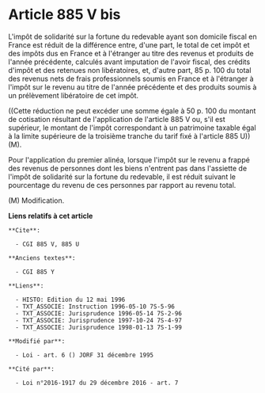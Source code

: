 # Article 885 V bis

L'impôt de solidarité sur la fortune du redevable ayant son domicile fiscal en France est réduit de la différence entre,
d'une part, le total de cet impôt et des impôts dus en France et à l'étranger au titre des revenus et produits de l'année
précédente, calculés avant imputation de l'avoir fiscal, des crédits d'impôt et des retenues non libératoires, et, d'autre
part, 85 p. 100 du total des revenus nets de frais professionnels soumis en France et à l'étranger à l'impôt sur le revenu au
titre de l'année précédente et des produits soumis à un prélèvement libératoire de cet impôt.

((Cette réduction ne peut excéder une somme égale à 50 p. 100 du montant de cotisation résultant de l'application de
l'article 885 V ou, s'il est supérieur, le montant de l'impôt correspondant à un patrimoine taxable égal à la limite
supérieure de la troisième tranche du tarif fixé à l'article 885 U)) (M).

Pour l'application du premier alinéa, lorsque l'impôt sur le revenu a frappé des revenus de personnes dont les biens
n'entrent pas dans l'assiette de l'impôt de solidarité sur la fortune du redevable, il est réduit suivant le pourcentage du
revenu de ces personnes par rapport au revenu total.

(M) Modification.

**Liens relatifs à cet article**

	**Cite**:

	  - CGI 885 V, 885 U

	**Anciens textes**:

	  - CGI 885 Y

	**Liens**:

	  - HISTO: Edition du 12 mai 1996
	  - TXT_ASSOCIE: Instruction 1996-05-10 7S-5-96
	  - TXT_ASSOCIE: Jurisprudence 1996-05-14 7S-2-96
	  - TXT_ASSOCIE: Jurisprudence 1997-10-24 7S-4-97
	  - TXT_ASSOCIE: Jurisprudence 1998-01-13 7S-1-99

	**Modifié par**:

	  - Loi - art. 6 () JORF 31 décembre 1995

	**Cité par**:

	  - Loi n°2016-1917 du 29 décembre 2016 - art. 7
